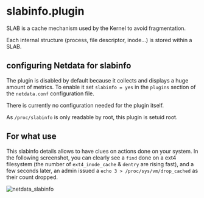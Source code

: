 <!--
title: "slabinfo.plugin"
custom_edit_url: "https://github.com/netdata/netdata/edit/master/collectors/slabinfo.plugin/README.md"
sidebar_label: "slabinfo.plugin"
learn_status: "Published"
learn_topic_type: "References"
learn_rel_path: "Integrations/Monitor/System metrics"
-->

# slabinfo.plugin

SLAB is a cache mechanism used by the Kernel to avoid fragmentation.

Each internal structure (process, file descriptor, inode...) is stored within a SLAB.

## configuring Netdata for slabinfo

The plugin is disabled by default because it collects and displays a huge amount of metrics.
To enable it set `slabinfo = yes` in the `plugins` section of the `netdata.conf` configuration file.

There is currently no configuration needed for the plugin itself.

As `/proc/slabinfo` is only readable by root, this plugin is setuid root.

## For what use

This slabinfo details allows to have clues on actions done on your system.
In the following screenshot, you can clearly see a `find` done on a ext4 filesystem (the number of `ext4_inode_cache` & `dentry` are rising fast), and a few seconds later, an admin issued a `echo 3 > /proc/sys/vm/drop_cached` as their count dropped.

![netdata_slabinfo](https://user-images.githubusercontent.com/9157986/64433811-7f06e500-d0bf-11e9-8e1e-087497e61033.png)



